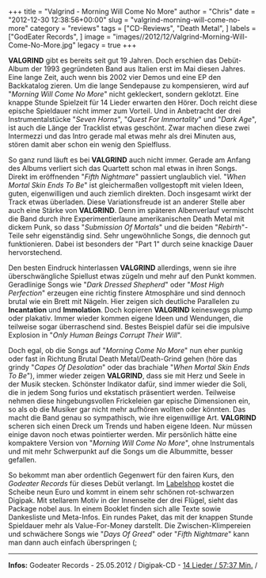 +++
title = "Valgrind - Morning Will Come No More"
author = "Chris"
date = "2012-12-30 12:38:56+00:00"
slug = "valgrind-morning-will-come-no-more"
category = "reviews"
tags = ["CD-Reviews", "Death Metal", ]
labels = ["GodEater Records", ]
image = "images//2012/12/Valgrind-Morning-Will-Come-No-More.jpg"
legacy = true
+++

**VALGRIND** gibt es bereits seit gut 19 Jahren. Doch erschien das Debüt-Album der 1993 gegründeten Band aus Italien erst im Mai diesen Jahres. Eine lange Zeit, auch wenn bis 2002 vier Demos und eine EP den Backkatalog zieren. Um die lange Sendepause zu kompensieren, wird auf "_Morning Will Come No More_" nicht gekleckert, sondern geklotzt. Eine knappe Stunde Spielzeit für 14 Lieder erwarten den Hörer. Doch reicht diese epische Spieldauer nicht immer zum Vorteil. Und in Anbetracht der drei Instrumentalstücke "_Seven Horns_", "_Quest For Immortality_" und "_Dark Age_", ist auch die Länge der Tracklist etwas geschönt. Zwar machen diese zwei Intermezzi und das Intro gerade mal etwas mehr als drei Minuten aus, stören damit aber schon ein wenig den Spielfluss.

So ganz rund läuft es bei **VALGRIND** auch nicht immer. Gerade am Anfang des Albums verliert sich das Quartett schon mal etwas in ihren Songs. Direkt im eröffnenden "_Fifth Nightmare_" passiert unglaublich viel. "_When Mortal Skin Ends To Be_" ist gleichermaßen vollgestopft mit vielen Ideen, guten, eigenwilligen und auch ziemlich direkten. Doch insgesamt wirkt der Track etwas überladen. Diese Variationsfreude ist an anderer Stelle aber auch eine Stärke von **VALGRIND**. Denn im späteren Albenverlauf vermischt die Band durch ihre Experimentierlaune  amerikanischen Death Metal mit dickem Punk, so dass "_Submission Of Mortals_" und die beiden "_Rebirth_"-Teile sehr eigenständig sind. Sehr ungewöhnliche Songs, die dennoch gut funktionieren. Dabei ist besonders der "Part 1" durch seine knackige Dauer hervorstechend.

Den besten Eindruck hinterlassen **VALGRIND** allerdings, wenn sie ihre überschwängliche Spiellust etwas zügeln und mehr auf den Punkt kommen. Geradlinige Songs wie "_Dark Dressed Shepherd_" oder "_Most High Perfection_" erzeugen eine richtig finstere Atmosphäre und sind dennoch brutal wie ein Brett mit Nägeln. Hier zeigen sich deutliche Parallelen zu **Incantation** und **Immolation**. Doch kopieren **VALGRIND** keineswegs plump oder plakativ. Immer wieder kommen eigene Ideen und Wendungen, die teilweise sogar überraschend sind. Bestes Beispiel dafür sei die impulsive Explosion in "_Only Human Beings Corrupt Their Will_".

Doch egal, ob die Songs auf "_Morning Come No More_" nun eher punkig oder fast in Richtung Brutal Death Metal/Death-Grind gehen (höre das grindy "_Capes Of Desolation_" oder das brachiale "_When Mortal Skin Ends To Be_"), immer wieder zeigen **VALGRIND**, dass sie mit Herz und Seele in der Musik stecken. Schönster Indikator dafür, sind immer wieder die Soli, die in jedem Song furios und ekstatisch präsentiert werden. Teilweise nehmen diese hingebungsvollen Frickeleien gar epische Dimensionen ein, so als ob die Musiker gar nicht mehr aufhören wollten oder könnten. Das macht die Band genau so sympathisch, wie ihre eigenwillige Art. **VALGRIND** scheren sich einen Dreck um Trends und haben eigene Ideen. Nur müssen einige davon noch etwas pointierter werden. Mir persönlich hätte eine kompaktere Version von "_Morning Will Come No More_", ohne Instrumentals und mit mehr Schwerpunkt auf die Songs um die Albummitte, besser gefallen.

So bekommt man aber ordentlich Gegenwert für den fairen Kurs, den _Godeater Records_ für dieses Debüt verlangt. Im <a href="http://www.godeaterrecords.de/product_info.php?info=p37_valgrind-morning-will-come-no-more--digi-cd.html">Labelshop</a> kostet die Scheibe neun Euro und kommt in einem sehr schönen rot-schwarzen Digipak. Mit stellarem Motiv in der Innenseite der drei Flügel, sieht das Package nobel aus. In einem Booklet finden sich alle Texte sowie Dankesliste und Meta-Infos. Ein rundes Paket, das mit der knappen Stunde Spieldauer mehr als Value-For-Money darstellt. Die Zwischen-Klimpereien und schwächere Songs wie "_Days Of Greed_" oder "_Fifth Nightmare_" kann man dann auch einfach überspringen (;



---
**Infos:**
Godeater Records - 25.05.2012 / 
Digipak-CD - <a href="http://www.metal-archives.com/albums/Valgrind/Morning_Will_Come_No_More/344752">14 Lieder / 57:37 Min.</a> / 
